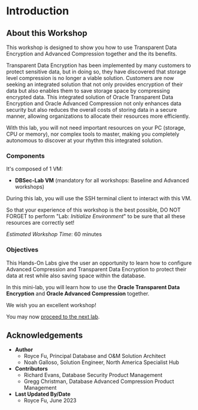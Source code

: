 # Introduction

## About this Workshop

This workshop is designed to show you how to use Transparent Data Encryption and Advanced Compression together and the its benefits.

Transparent Data Encryption has been implemented by many customers to protect sensitive data, but in doing so, they have discovered that storage level compression is no longer a viable solution. Customers are now seeking an integrated solution that not only provides encryption of their data but also enables them to save storage space by compressing encrypted data. This integrated solution of Oracle Transparent Data Encryption and Oracle Advanced Compression not only enhances data security but also reduces the overall costs of storing data in a secure manner, allowing organizations to allocate their resources more efficiently.

With this lab, you will not need important resources on your PC (storage, CPU or memory), nor complex tools to master, making you completely autonomous to discover at your rhythm this integrated solution.

### Components
It's composed of 1 VM:
- **DBSec-Lab VM** (mandatory for all workshops: Baseline and Advanced workshops)

During this lab, you will use the SSH terminal client to interact with this VM.

So that your experience of this workshop is the best possible, DO NOT FORGET to perform "Lab: *Initialize Environment*" to be sure that all these resources are correctly set!

*Estimated Workshop Time*: 60 minutes

### Objectives
This Hands-On Labs give the user an opportunity to learn how to configure Advanced Compression and Transparent Data Encryption to protect their data at rest while also saving space within the database.

In this mini-lab, you will learn how to use the **Oracle Transparent Data Encryption** and **Oracle Advanced Compression** together.

We wish you an excellent workshop!

You may now [proceed to the next lab](#next).

## Acknowledgements
* **Author**
  * Royce Fu, Principal Database and O&M Solution Architect
  * Noah Galloso, Solution Engineer, North America Specialist Hub
* **Contributors**
  * Richard Evans, Database Security Product Management
  * Gregg Christman, Database Advanced Compression Product Management
* **Last Updated By/Date** 
  * Royce Fu, June 2023